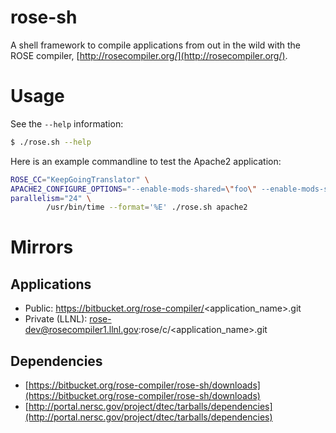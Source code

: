 rose-sh
=======

A shell framework to compile applications from out in the wild with the ROSE compiler, [http://rosecompiler.org/](http://rosecompiler.org/).

Usage
=====

See the `--help` information:

```bash
$ ./rose.sh --help
```

Here is an example commandline to test the Apache2 application:

```bash
ROSE_CC="KeepGoingTranslator" \
APACHE2_CONFIGURE_OPTIONS="--enable-mods-shared=\"foo\" --enable-mods-static=\"bar1 bar2\"" \
parallelism="24" \
        /usr/bin/time --format='%E' ./rose.sh apache2
```

Mirrors
========

Applications
------------

* Public: https://bitbucket.org/rose-compiler/<application_name>.git
* Private (LLNL): rose-dev@rosecompiler1.llnl.gov:rose/c/<application_name>.git

Dependencies
------------

* [https://bitbucket.org/rose-compiler/rose-sh/downloads](https://bitbucket.org/rose-compiler/rose-sh/downloads)
* [http://portal.nersc.gov/project/dtec/tarballs/dependencies](http://portal.nersc.gov/project/dtec/tarballs/dependencies)

